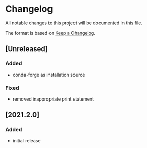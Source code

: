 # Changelog
All notable changes to this project will be documented in this file.

The format is based on [Keep a Changelog](https://keepachangelog.com/).

## [Unreleased]

### Added
- conda-forge as installation source

### Fixed
- removed inappropriate print statement

## [2021.2.0]

### Added
- initial release

